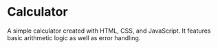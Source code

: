 # Calculator
A simple calculator created with HTML, CSS, and JavaScript. It features basic arithmetic logic as well as error handling.
